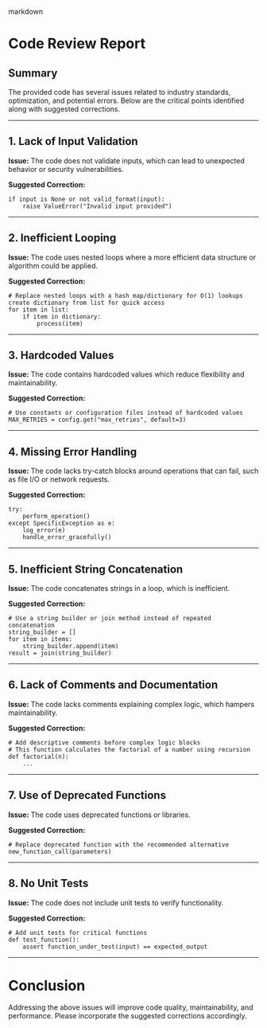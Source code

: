 markdown
# Code Review Report

## Summary
The provided code has several issues related to industry standards, optimization, and potential errors. Below are the critical points identified along with suggested corrections.

---

## 1. Lack of Input Validation
**Issue:** The code does not validate inputs, which can lead to unexpected behavior or security vulnerabilities.

**Suggested Correction:**
```pseudo
if input is None or not valid_format(input):
    raise ValueError("Invalid input provided")
```

---

## 2. Inefficient Looping
**Issue:** The code uses nested loops where a more efficient data structure or algorithm could be applied.

**Suggested Correction:**
```pseudo
# Replace nested loops with a hash map/dictionary for O(1) lookups
create dictionary from list for quick access
for item in list:
    if item in dictionary:
        process(item)
```

---

## 3. Hardcoded Values
**Issue:** The code contains hardcoded values which reduce flexibility and maintainability.

**Suggested Correction:**
```pseudo
# Use constants or configuration files instead of hardcoded values
MAX_RETRIES = config.get("max_retries", default=3)
```

---

## 4. Missing Error Handling
**Issue:** The code lacks try-catch blocks around operations that can fail, such as file I/O or network requests.

**Suggested Correction:**
```pseudo
try:
    perform_operation()
except SpecificException as e:
    log_error(e)
    handle_error_gracefully()
```

---

## 5. Inefficient String Concatenation
**Issue:** The code concatenates strings in a loop, which is inefficient.

**Suggested Correction:**
```pseudo
# Use a string builder or join method instead of repeated concatenation
string_builder = []
for item in items:
    string_builder.append(item)
result = join(string_builder)
```

---

## 6. Lack of Comments and Documentation
**Issue:** The code lacks comments explaining complex logic, which hampers maintainability.

**Suggested Correction:**
```pseudo
# Add descriptive comments before complex logic blocks
# This function calculates the factorial of a number using recursion
def factorial(n):
    ...
```

---

## 7. Use of Deprecated Functions
**Issue:** The code uses deprecated functions or libraries.

**Suggested Correction:**
```pseudo
# Replace deprecated function with the recommended alternative
new_function_call(parameters)
```

---

## 8. No Unit Tests
**Issue:** The code does not include unit tests to verify functionality.

**Suggested Correction:**
```pseudo
# Add unit tests for critical functions
def test_function():
    assert function_under_test(input) == expected_output
```

---

# Conclusion
Addressing the above issues will improve code quality, maintainability, and performance. Please incorporate the suggested corrections accordingly.
